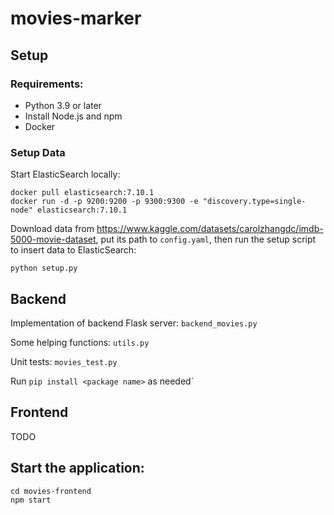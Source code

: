 # movies-marker
## Setup
### Requirements:
* Python 3.9 or later
* Install Node.js and npm
* Docker
### Setup Data
Start ElasticSearch locally:
```
docker pull elasticsearch:7.10.1
docker run -d -p 9200:9200 -p 9300:9300 -e "discovery.type=single-node" elasticsearch:7.10.1
```
Download data from https://www.kaggle.com/datasets/carolzhangdc/imdb-5000-movie-dataset, put its path to `config.yaml`, then run the setup script to insert data to ElasticSearch:
```
python setup.py
```
## Backend
Implementation of backend Flask server: `backend_movies.py`

Some helping functions: `utils.py`

Unit tests: `movies_test.py`

Run `pip install <package name>` as needed`

## Frontend
TODO

## Start the application:
```
cd movies-frontend
npm start
```
